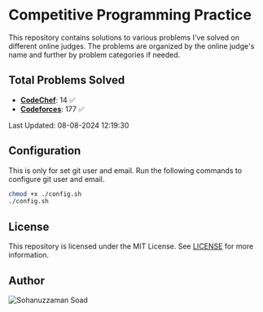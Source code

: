 # Competitive Programming Practice

This repository contains solutions to various problems I've solved on different online judges. The problems are organized by the online judge's name and further by problem categories if needed.

## Total Problems Solved

- [**CodeChef**](./CodeChef): 14 ✅
- [**Codeforces**](./Codeforces): 177 ✅



Last Updated: 08-08-2024 12:19:30

## Configuration
This is only for set git user and email. Run the following commands to configure git user and email.
```bash
chmod +x ./config.sh
./config.sh
```
## License
This repository is licensed under the MIT License. See [LICENSE](LICENSE) for more information.

## Author
![Sohanuzzaman Soad](https://avatars.githubusercontent.com/u/44132311?v=4)

